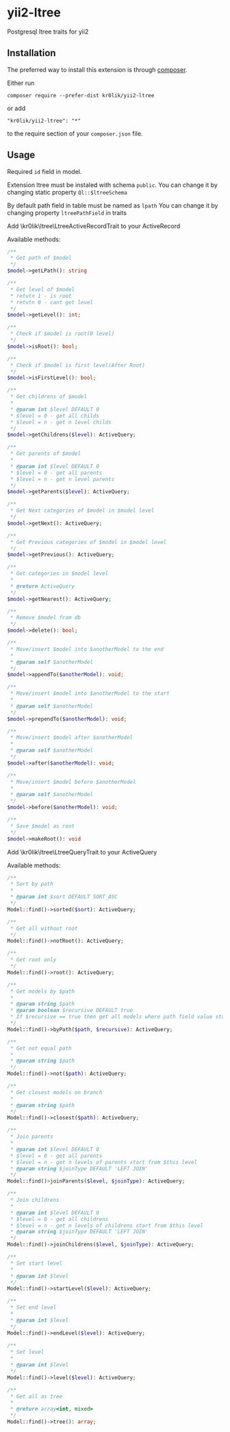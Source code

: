 # yii2-ltree
Postgresql ltree traits for yii2 

Installation
------------

The preferred way to install this extension is through [composer](http://getcomposer.org/download/).

Either run

```
composer require --prefer-dist kr0lik/yii2-ltree
```

or add

```
"kr0lik/yii2-ltree": "*"
```

to the require section of your `composer.json` file.

Usage
-----
Required `id` field in model.

Extension ltree must be instaled with schema `public`.
You can change it by changing static property `Ql::$ltreeSchema`

By default path field in table must be named as `lpath`
You can change it by changing property `ltreePathField` in traits

Add \kr0lik\ltree\LtreeActiveRecordTrait to your ActiveRecord

Available methods:

```php
/**
 * Get path of $model
 */
$model->getLPath(): string

/**
 * Get level of $model
 * retutn 1 - is root
 * retutn 0 - cant get level
 */
$model->getLevel(): int;

/**
 * Check if $model is root(0 level)
 */
$model->isRoot(): bool;

/**
 * Check if $model is first level(After Root)
 */
$model->isFirstLevel(): bool;

/**
 * Get childrens of $model
 *
 * @param int $level DEFAULT 0
 * $level = 0 - get all childs
 * $level = n - get n level childs
 */
$model->getChildrens($level): ActiveQuery;

/**
 * Get parents of $model
 *
 * @param int $level DEFAULT 0
 * $level = 0 - get all parents
 * $level = n - get n level parents
 */
$model->getParents($level): ActiveQuery;

/**
 * Get Next categories of $model in $model level
 */
$model->getNext(): ActiveQuery;

/**
 * Get Previous categories of $model in $model level
 */
$model->getPrevious(): ActiveQuery;

/**
 * Get categories in $model level
 *
 * @return ActiveQuery
 */
$model->getNearest(): ActiveQuery;

/**
 * Remove $model from db
 */
$model->delete(): bool;

/**
 * Move/insert $model into $anotherModel to the end
 *
 * @param self $anotherModel
 */
$model->appendTo($anotherModel): void;

/**
 * Move/insert $model into $anotherModel to the start
 *
 * @param self $anotherModel
 */
$model->prependTo($anotherModel): void;

/**
 * Move/insert $model after $anotherModel
 *
 * @param self $anotherModel
 */
$model->after($anotherModel): void;

/**
 * Move/insert $model before $anotherModel
 *
 * @param self $anotherModel
 */
$model->before($anotherModel): void;

/**
 * Save $model as root
 */
$model->makeRoot(): void
```

Add \kr0lik\ltree\LtreeQueryTrait to your ActiveQuery

Available methods:

```php
/**
 * Sort by path
 * 
 * @param int $sort DEFAULT SORT_ASC
 */
Model::find()->sorted($sort): ActiveQuery;

/**
 * Get all without root
 */
Model::find()->notRoot(): ActiveQuery;

/**
 * Get root only
 */
Model::find()->root(): ActiveQuery;

/**
 * Get models by $path
 *
 * @param string $path
 * @param boolean $recursive DEFAULT true
 * If $recursive == true then get all models where path field value starts from $path(with all childrens)
 */
Model::find()->byPath($path, $recursive): ActiveQuery;

/**
 * Get not equal path
 *
 * @param string $path
 */
Model::find()->not($path): ActiveQuery;

/**
 * Get closest models on branch
 *
 * @param string $path
 */
Model::find()->closest($path): ActiveQuery;

/**
 * Join parents
 *
 * @param int $level DEFAULT 0
 * $level = 0 - get all parents
 * $level = n - get n levels of parents start from $this level
 * @param string $joinType DEFAULT 'LEFT JOIN'
 */
Model::find()>joinParents($level, $joinType): ActiveQuery;

/**
 * Join childrens
 *
 * @param int $level DEFAULT 0
 * $level = 0 - get all childrens
 * $level = n - get n levels of childrens start from $this level
 * @param string $joinType DEFAULT 'LEFT JOIN'
 */
Model::find()->joinChildrens($level, $joinType): ActiveQuery;

/**
 * Set start level
 *
 * @param int $level
 */
Model::find()->startLevel($level): ActiveQuery;

/**
 * Set end level
 *
 * @param int $level
 */
Model::find()->endLevel($level): ActiveQuery;
 
/**
 * Set level
 *
 * @param int $level
 */
Model::find()->level($level): ActiveQuery;

/**
 * Get all as tree
 *
 * @return array<int, mixed>
 */
Model::find()->tree(): array;
```
